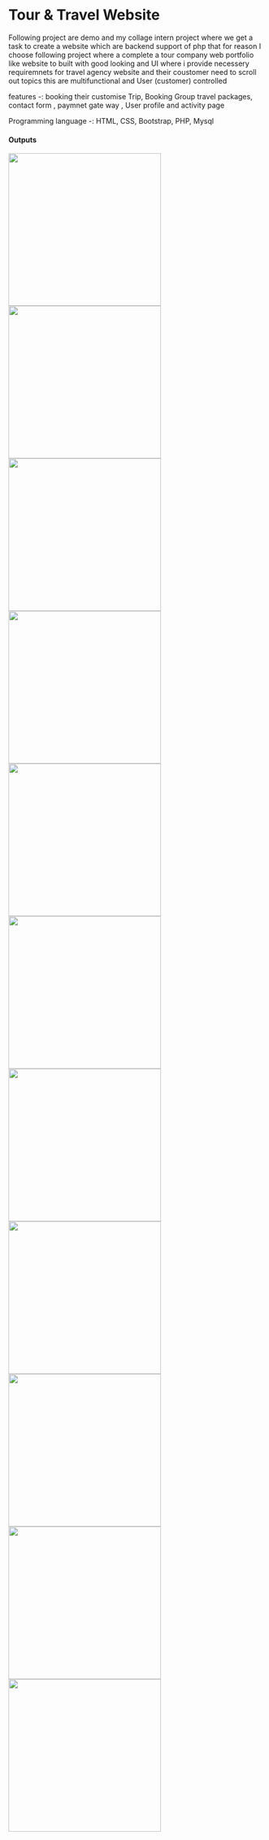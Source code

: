 # Tour & Travel Website

Following project are demo and my collage intern project where we get a task to create a website which are backend support of php that for reason I choose following project where a complete a tour company web portfolio like website to built with good looking and UI where i provide necessery requiremnets for travel agency website and their coustomer need to scroll out topics 
this are multifunctional and User (customer) controlled 

features -: booking their customise Trip, Booking Group travel packages, contact form , paymnet gate way , User profile and activity page 

Programming language -: HTML, CSS, Bootstrap, PHP, Mysql <br>

<h4>Outputs</h4>

<img src = "https://github.com/pratik9933/tour-travel-website/assets/130751686/896140b2-7d4d-4c17-a437-94e92d6f849d" height="300px" width="300px">
<img src = "https://github.com/pratik9933/tour-travel-website/assets/130751686/f8da4bc0-946c-4fc5-a0f4-49c87a55d263" height="300px" width="300px">
<img src = "https://github.com/pratik9933/tour-travel-website/assets/130751686/94ad3209-a59e-4a80-8e17-045e8a9d1c9b" height="300px" width="300px">
<img src = "https://github.com/pratik9933/tour-travel-website/assets/130751686/e67cfda6-279d-4fc2-8aab-0508cbf524d6" height="300px" width="300px">
<img src = "https://github.com/pratik9933/tour-travel-website/assets/130751686/c514686f-e128-4f06-9747-b6893ae4f223" height="300px" width="300px">
<img src = "https://github.com/pratik9933/tour-travel-website/assets/130751686/dc09cd71-3a0a-4a44-b6b3-06ea9797338d" height="300px" width="300px">
<img src = "https://github.com/pratik9933/tour-travel-website/assets/130751686/5c7a68a1-4ed3-4a8c-8cd7-564d3acc7553" height="300px" width="300px">
<img src = "https://github.com/pratik9933/tour-travel-website/assets/130751686/7b1c7b03-c47f-4cfc-8151-7f4073b030ad" height="300px" width="300px">
<img src = "https://github.com/pratik9933/tour-travel-website/assets/130751686/9e46b575-626d-4214-aaa2-2cbf7540d664" height="300px" width="300px">
<img src = "https://github.com/pratik9933/tour-travel-website/assets/130751686/a831d14e-50ac-41ef-91f6-b1520aef96c9" height="300px" width="300px">
<img src = "https://github.com/pratik9933/tour-travel-website/assets/130751686/037fadcd-921e-4713-9e94-dc2c39b58916" height="300px" width="300px">



